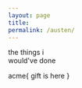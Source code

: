 ```yaml
---
layout: page
title:  
permalink: /austen/
---
```


the things i  
would've done  

acme{ gift is here }
